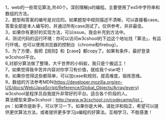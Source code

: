 1，web的一些常见算法,共40个。深刻理解js的编程。主要使用了es5中字符串和数组的方法。<br/>
2，题型和答案的编号是对应的。如果题型中规则描述不清晰，可以直接看case。答案全部是本人编写的，并通过所有case测试了。仅供参考，并非最佳。<br/>
3，如果你有更好的实现方法，可以issue。我会补充到方法中。<br/>
4，测试代码的运行环境：你可以访问w3cshool的下边这个地址找「算法」，有运行环境。也可以使用浏览器的控制台（chrome和firebug）。<br/>
5，为了方便，我把【规则】和【case】都copy了。如果有条件，最好登录w3cshool平台。<br/>
6,对部分算法做了整理，大千世界的小蚂蚁，我只是个搬运工！<br/>
7，如果觉得我辛苦并内容对你学习有价值，就给我个star吧！<br/>
8，如果你觉得这些都简单，可以加case和规则，提高难度，锻炼思维。<br/>
9，数组的方法参考MDN(https://developer.mozilla.org/en-US/docs/Web/JavaScript/Reference/Global_Objects/Array/every)<br/>
w3cshool是程序员自我提升非常好的平台。适合各个阶段的人。<br/>
算法模型来源w3cshool：http://www.w3cschool.cn/codecamp/list；<br/>
ps：如果你是新手，可以学习一下。如果你是大神。请批评和指正，希望可以提供更优算法方法，或者提供更多学习js编程的好算法。互相学习，不胜感激！<br/>
